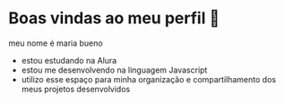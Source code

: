 # Boas vindas ao meu perfil 💚
meu nome é maria bueno 
- estou estudando na Alura
- estou me desenvolvendo na linguagem Javascript
- utilizo esse espaço para minha organização e compartilhamento dos meus projetos desenvolvidos 
